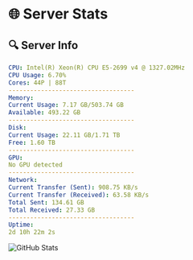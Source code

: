 # 🌐 Server Stats
## 🔍 Server Info
```yaml
CPU: Intel(R) Xeon(R) CPU E5-2699 v4 @ 1327.02MHz
CPU Usage: 6.70%
Cores: 44P | 88T
-----------------------------------
Memory:
Current Usage: 7.17 GB/503.74 GB
Available: 493.22 GB
-----------------------------------
Disk:
Current Usage: 22.11 GB/1.71 TB
Free: 1.60 TB
-----------------------------------
GPU:
No GPU detected
-----------------------------------
Network:
Current Transfer (Sent): 908.75 KB/s
Current Transfer (Received): 63.58 KB/s
Total Sent: 134.61 GB
Total Received: 27.33 GB
-----------------------------------
Uptime:
2d 10h 22m 2s
```
![GitHub Stats](https://img.shields.io/badge/Updated-2025-04-22_03:30:50-blue)